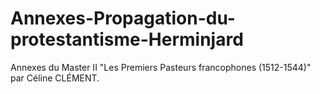 # Annexes-Propagation-du-protestantisme-Herminjard
Annexes du Master II "Les Premiers Pasteurs francophones (1512-1544)" par Céline CLÉMENT.
